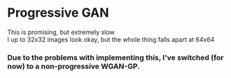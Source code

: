 # Progressive GAN

This is promising, but extremely slow  
I up to 32x32 images look okay, but the whole thing falls apart at 64x64  


### Due to the problems with implementing this, I've switched (for now) to a non-progressive WGAN-GP.
